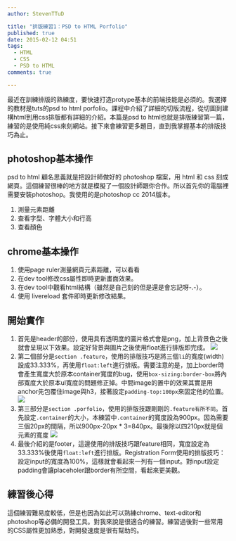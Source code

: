 ```yaml
---
author: StevenTTuD

title: "排版練習1：PSD to HTML Porfolio"
published: true
date: 2015-02-12 04:51
tags:
  - HTML
  - CSS
  - PSD to HTML
comments: true

---
```

最近在訓練排版的熟練度，要快速打造protype基本的前端技能是必須的。我選擇的教材是tuts的psd to html porfolio。課程中介紹了詳細的切版流程，從切圖到建構html到用css排版都有詳細的介紹。本篇是psd to html也就是排版練習第一篇，練習的是使用純css來刻網站。接下來會練習更多題目，直到我掌握基本的排版技巧為止。

## photoshop基本操作
psd to html 顧名思義就是把設計師做好的 photoshop 檔案，用 html 和 css 刻成網頁。這個練習很棒的地方就是模擬了一個設計師跟你合作。所以首先你的電腦裡需要安裝photoshop。我使用的是photoshop cc 2014版本。
1. 測量元素距離
1. 查看字型、字體大小和行高
1. 查看顏色

## chrome基本操作
1. 使用page ruler測量網頁元素距離，可以看看
1. 在dev tool修改css屬性即時更新畫面效果。
1. 在dev tool中觀看html結構（雖然是自己刻的但是還是會忘記呀-.-）。
1. 使用 livereload 套件即時更新修改結果。

## 開始實作
1. 首先是header的部份，使用具有透明度的圖片格式會是png，加上背景色之後就會呈現以下效果。設定好背景與圖片之後使用float進行排版即完成。
![](https://lh6.googleusercontent.com/-8Q9iZXAZiqk/VNw2LXZr5bI/AAAAAAAAE6A/ktsL_idFtFM/w1423-h62-no/03.jpg)
1. 第二個部分是`section .feature`，使用的排版技巧是將三個`li`的寬度(width)設成33.333%，再使用`float:left`進行排版。需要注意的是，加上border時會產生寬度大於原本container寬度的bug，使用`box-sizing:border-box`將內部寬度大於原本ul寬度的問題修正掉。中間image的置中的效果其實是用anchor先包覆住image與h3，接著設定`padding-top:100px`來固定他的位置。
![](https://lh3.googleusercontent.com/-6LXa00qZ29Y/VNw2KO3IG-I/AAAAAAAAE50/12hFpINuOxE/w1518-h464-no/04.jpg)
1. 第三部分是`section .porfolio`，使用的排版技跟剛剛的`.feature有所不同`。首先設定`.container`的大小，本練習中`.container`的寬度設為900px。因為需要三個20px的間隔，所以900px-20px * 3=840px。最後除以四210px就是個元素的寬度
![](https://lh3.googleusercontent.com/-IyV80Ie1x_o/VNw2H5tbK4I/AAAAAAAAE5o/StvGRpSkwL8/w1438-h450-no/01.jpg)
1. 最後介紹的是footer，這邊使用的排版技巧跟feature相同，寬度設定為33.333%後使用`float:left`進行排版。Registration Form使用的排版技巧：設定input的寬度為100%，這樣就會看起來一列有一個input。對input設定padding會讓placeholer跟border有所空間，看起來更美觀。

## 練習後心得
這個練習難易度較低，但是也因為如此可以熟練chrome、text-editor和photoshop等必備的開發工具。對我來說是很適合的練習。練習過後對一些常用的CSS屬性更加熟悉，對開發速度是很有幫助的。
